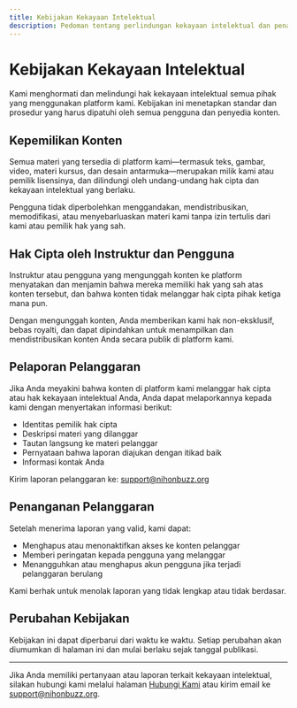 ```yaml
---
title: Kebijakan Kekayaan Intelektual
description: Pedoman tentang perlindungan kekayaan intelektual dan penanganan pelanggaran hak cipta di platform kami.
---
```


# Kebijakan Kekayaan Intelektual

Kami menghormati dan melindungi hak kekayaan intelektual semua pihak yang menggunakan platform kami. Kebijakan ini menetapkan standar dan prosedur yang harus dipatuhi oleh semua pengguna dan penyedia konten.

## Kepemilikan Konten

Semua materi yang tersedia di platform kami—termasuk teks, gambar, video, materi kursus, dan desain antarmuka—merupakan milik kami atau pemilik lisensinya, dan dilindungi oleh undang-undang hak cipta dan kekayaan intelektual yang berlaku.

Pengguna tidak diperbolehkan menggandakan, mendistribusikan, memodifikasi, atau menyebarluaskan materi kami tanpa izin tertulis dari kami atau pemilik hak yang sah.

## Hak Cipta oleh Instruktur dan Pengguna

Instruktur atau pengguna yang mengunggah konten ke platform menyatakan dan menjamin bahwa mereka memiliki hak yang sah atas konten tersebut, dan bahwa konten tidak melanggar hak cipta pihak ketiga mana pun.

Dengan mengunggah konten, Anda memberikan kami hak non-eksklusif, bebas royalti, dan dapat dipindahkan untuk menampilkan dan mendistribusikan konten Anda secara publik di platform kami.

## Pelaporan Pelanggaran

Jika Anda meyakini bahwa konten di platform kami melanggar hak cipta atau hak kekayaan intelektual Anda, Anda dapat melaporkannya kepada kami dengan menyertakan informasi berikut:

- Identitas pemilik hak cipta
- Deskripsi materi yang dilanggar
- Tautan langsung ke materi pelanggar
- Pernyataan bahwa laporan diajukan dengan itikad baik
- Informasi kontak Anda

Kirim laporan pelanggaran ke: [support@nihonbuzz.org](mailto:support@nihonbuzz.org)

## Penanganan Pelanggaran

Setelah menerima laporan yang valid, kami dapat:

- Menghapus atau menonaktifkan akses ke konten pelanggar
- Memberi peringatan kepada pengguna yang melanggar
- Menangguhkan atau menghapus akun pengguna jika terjadi pelanggaran berulang

Kami berhak untuk menolak laporan yang tidak lengkap atau tidak berdasar.

## Perubahan Kebijakan

Kebijakan ini dapat diperbarui dari waktu ke waktu. Setiap perubahan akan diumumkan di halaman ini dan mulai berlaku sejak tanggal publikasi.

---

Jika Anda memiliki pertanyaan atau laporan terkait kekayaan intelektual, silakan hubungi kami melalui halaman [Hubungi Kami](/hubungi-kami) atau kirim email ke [support@nihonbuzz.org](mailto:support@nihonbuzz.org).
